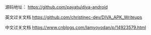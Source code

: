 
源码地址：
https://github.com/payatu/diva-android

英文过关文档
https://github.com/christinec-dev/DIVA_APK_Writeups

中文过关文档
https://www.cnblogs.com/Iamyoyodan/p/14923579.html
